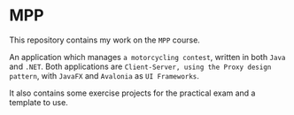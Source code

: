 # MPP

This repository contains my work on the `MPP` course.

An application which manages `a motorcycling contest`, written in both `Java` and `.NET`.
Both applications are `Client-Server, using the Proxy design pattern`, with `JavaFX` and `Avalonia` as `UI Frameworks`.

It also contains some exercise projects for the practical exam and a template to use.
